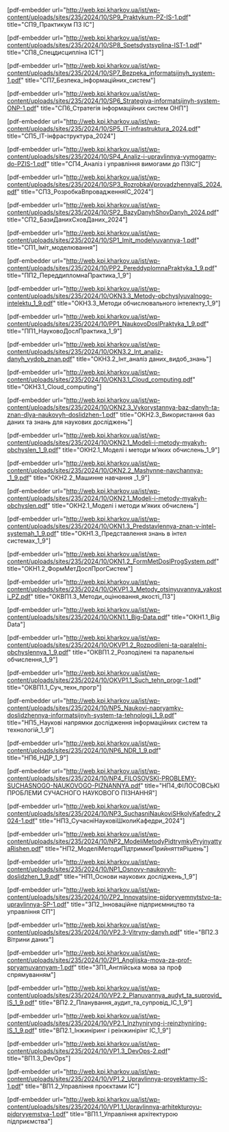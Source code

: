 [pdf-embedder url="http://web.kpi.kharkov.ua/ist/wp-content/uploads/sites/235/2024/10/SP9_Praktykum-PZ-IS-1.pdf" title="СП9_Практикум ПЗ ІС"]

[pdf-embedder url="http://web.kpi.kharkov.ua/ist/wp-content/uploads/sites/235/2024/10/SP8_Spetsdystsyplina-IST-1.pdf" title="СП8_Спецдисципліна ІСТ"]

[pdf-embedder url="http://web.kpi.kharkov.ua/ist/wp-content/uploads/sites/235/2024/10/SP7_Bezpeka_informatsijnyh_system-1.pdf" title="СП7_Безпека_інформаційних_систем"]

[pdf-embedder url="http://web.kpi.kharkov.ua/ist/wp-content/uploads/sites/235/2024/10/SP6_Strategiya-informatsijnyh-system-ONP-1.pdf" title="СП6_Стратегія інформаційних систем ОНП"]

[pdf-embedder url="http://web.kpi.kharkov.ua/ist/wp-content/uploads/sites/235/2024/10/SP5_IT-infrastruktura_2024.pdf" title="СП5_IT-інфраструктура_2024"]

[pdf-embedder url="http://web.kpi.kharkov.ua/ist/wp-content/uploads/sites/235/2024/10/SP4_Analiz-i-upravlinnya-vymogamy-do-PZIS-1.pdf" title="СП4_Аналіз і управління вимогами до ПЗІС"]

[pdf-embedder url="http://web.kpi.kharkov.ua/ist/wp-content/uploads/sites/235/2024/10/SP3_RozrobkaVprovadzhennyaIS_2024.pdf" title="СП3_РозробкаВпровадженняІС_2024"]

[pdf-embedder url="http://web.kpi.kharkov.ua/ist/wp-content/uploads/sites/235/2024/10/SP2_BazyDanyhShovDanyh_2024.pdf" title="СП2_БазиДанихСховДаних_2024"]

[pdf-embedder url="http://web.kpi.kharkov.ua/ist/wp-content/uploads/sites/235/2024/10/SP1_Imit_modelyuvannya-1.pdf" title="СП1_Іміт_моделювання"]

[pdf-embedder url="http://web.kpi.kharkov.ua/ist/wp-content/uploads/sites/235/2024/10/PP2_PereddyplomnaPraktyka_1_9.pdf" title="ПП2_ПереддипломнаПрактика_1_9"]

[pdf-embedder url="http://web.kpi.kharkov.ua/ist/wp-content/uploads/sites/235/2024/10/OKN3.3_Metody-obchyslyuvalnogo-intelektu_1_9.pdf" title="ОКН3.3_Методи обчислювального інтелекту_1_9"]

[pdf-embedder url="http://web.kpi.kharkov.ua/ist/wp-content/uploads/sites/235/2024/10/PP1_NaukovoDoslPraktyka_1_9.pdf" title="ПП1_НауковоДослПрактика_1_9"]

[pdf-embedder url="http://web.kpi.kharkov.ua/ist/wp-content/uploads/sites/235/2024/10/OKN3.2_Int_analiz-danyh_vydob_znan.pdf" title="ОКН3.2_Інт_аналіз даних_видоб_знань"]

[pdf-embedder url="http://web.kpi.kharkov.ua/ist/wp-content/uploads/sites/235/2024/10/OKN3.1_Cloud_computing.pdf" title="ОКН3.1_Cloud_computing"]

[pdf-embedder url="http://web.kpi.kharkov.ua/ist/wp-content/uploads/sites/235/2024/10/OKN2.3_Vykorystannya-baz-danyh-ta-znan-dlya-naukovyh-doslidzhen-1.pdf" title="ОКН2.3_Використання баз даних та знань для наукових досліджень"]

[pdf-embedder url="http://web.kpi.kharkov.ua/ist/wp-content/uploads/sites/235/2024/10/OKN2.1_Modeli-i-metody-myakyh-obchyslen_1_9.pdf" title="ОКН2.1_Моделі і методи м&#8217;яких обчислень_1_9"]

[pdf-embedder url="http://web.kpi.kharkov.ua/ist/wp-content/uploads/sites/235/2024/10/OKN2.2_Mashynne-navchannya-_1_9.pdf" title="ОКН2.2_Машинне навчання _1_9"]

[pdf-embedder url="http://web.kpi.kharkov.ua/ist/wp-content/uploads/sites/235/2024/10/OKN2.1_Modeli-i-metody-myakyh-obchyslen.pdf" title="ОКН2.1_Моделі і методи м&#8217;яких обчислень"]

[pdf-embedder url="http://web.kpi.kharkov.ua/ist/wp-content/uploads/sites/235/2024/10/OKN1.3_Predstavlennya-znan-v-intel-systemah_1_9.pdf" title="ОКН1.3_Представлення знань в інтел системах_1_9"]

[pdf-embedder url="http://web.kpi.kharkov.ua/ist/wp-content/uploads/sites/235/2024/10/OKN1.2_FormMetDoslProgSystem.pdf" title="ОКН1.2_ФормМетДослПрогСистем"]

[pdf-embedder url="http://web.kpi.kharkov.ua/ist/wp-content/uploads/sites/235/2024/10/OKVP1.3_Metody_otsinyuvannya_yakosti_PZ.pdf" title="ОКВП1.3_Методи_оцінювання_якості_ПЗ"]

[pdf-embedder url="http://web.kpi.kharkov.ua/ist/wp-content/uploads/sites/235/2024/10/OKN1.1_Big-Data.pdf" title="ОКН1.1_Big Data"]

[pdf-embedder url="http://web.kpi.kharkov.ua/ist/wp-content/uploads/sites/235/2024/10/OKVP1.2_Rozpodileni-ta-paralelni-obchyslennya_1_9.pdf" title="ОКВП1.2_Розподілені та паралельні обчислення_1_9"]

[pdf-embedder url="http://web.kpi.kharkov.ua/ist/wp-content/uploads/sites/235/2024/10/OKVP1.1_Such_tehn_progr-1.pdf" title="ОКВП1.1_Суч_техн_прогр"]

[pdf-embedder url="http://web.kpi.kharkov.ua/ist/wp-content/uploads/sites/235/2024/10/NP5_Naukovi-napryamky-doslidzhennya-informatsijnyh-system-ta-tehnologij_1_9.pdf" title="НП5_Наукові напрямки дослідження інформаційних систем та технологій_1_9"]

[pdf-embedder url="http://web.kpi.kharkov.ua/ist/wp-content/uploads/sites/235/2024/10/NP6_NDR_1_9.pdf" title="НП6_НДР_1_9"]

[pdf-embedder url="http://web.kpi.kharkov.ua/ist/wp-content/uploads/sites/235/2024/10/NP4_FILOSOVSKI-PROBLEMY-SUCHASNOGO-NAUKOVOGO-PIZNANNYA.pdf" title="НП4_ФІЛОСОВСЬКІ ПРОБЛЕМИ СУЧАСНОГО НАУКОВОГО ПІЗНАННЯ"]

[pdf-embedder url="http://web.kpi.kharkov.ua/ist/wp-content/uploads/sites/235/2024/10/NP3_SuchasniNaukoviSHkolyKafedry_2024-1.pdf" title="НП3_СучасніНауковіШколиКафедри_2024"]

[pdf-embedder url="http://web.kpi.kharkov.ua/ist/wp-content/uploads/sites/235/2024/10/NP2_ModeliMetodyPidtrymkyPryjnyattyaRishen.pdf" title="НП2_МоделіМетодиПідтримкиПрийняттяРішень"]

[pdf-embedder url="http://web.kpi.kharkov.ua/ist/wp-content/uploads/sites/235/2024/10/NP1_Osnovy-naukovyh-doslidzhen_1_9.pdf" title="НП1_Основи наукових досліджень_1_9"]

[pdf-embedder url="http://web.kpi.kharkov.ua/ist/wp-content/uploads/sites/235/2024/10/ZP2_Innovatsijne-pidpryyemnytstvo-ta-upravlinnya-SP-1.pdf" title="ЗП2_Інноваційне підприємництво та управління СП"]

[pdf-embedder url="http://web.kpi.kharkov.ua/ist/wp-content/uploads/sites/235/2024/10/VP2.3-Vitryny-danyh.pdf" title="ВП2.3 Вітрини даних"]

[pdf-embedder url="http://web.kpi.kharkov.ua/ist/wp-content/uploads/sites/235/2024/10/ZP1_Anglijska-mova-za-prof-spryamuvannyam-1.pdf" title="ЗП1_Англійська мова за проф спрямуванням"]

[pdf-embedder url="http://web.kpi.kharkov.ua/ist/wp-content/uploads/sites/235/2024/10/VP2.2_Planuvannya_audyt_ta_suprovid_IS_1_9.pdf" title="ВП2.2_Планування_аудит_та_супровід_ІС_1_9"]

[pdf-embedder url="http://web.kpi.kharkov.ua/ist/wp-content/uploads/sites/235/2024/10/VP2.1_Inzhyniryng-i-reinzhyniring-IS_1_9.pdf" title="ВП2.1_Інжиніринг і реінжинірінг ІС_1_9"]

[pdf-embedder url="http://web.kpi.kharkov.ua/ist/wp-content/uploads/sites/235/2024/10/VP1.3_DevOps-2.pdf" title="ВП1.3_DevOps"]

[pdf-embedder url="http://web.kpi.kharkov.ua/ist/wp-content/uploads/sites/235/2024/10/VP1.2_Upravlinnya-proyektamy-IS-1.pdf" title="ВП1.2_Управління проєктами ІС"]

[pdf-embedder url="http://web.kpi.kharkov.ua/ist/wp-content/uploads/sites/235/2024/10/VP1.1_Upravlinnya-arhitekturoyu-pidpryyemstva-1.pdf" title="ВП1.1_Управління архітектурою підприємства"]